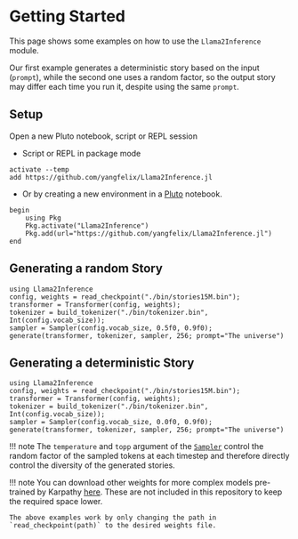 # Getting Started
This page shows some examples on how to use the `Llama2Inference` module. 

Our first example generates a deterministic story based on the input (`prompt`), while the second one uses a random factor, so the output story may differ each time you run it, despite using the same `prompt`.

## Setup
Open a new Pluto notebook, script or REPL session

* Script or REPL in package mode
```
activate --temp
add https://github.com/yangfelix/Llama2Inference.jl
```

* Or by creating a new environment in a [Pluto](https://plutojl.org/) notebook.
```
begin
    using Pkg
    Pkg.activate("Llama2Inference")
    Pkg.add(url="https://github.com/yangfelix/Llama2Inference.jl")
end
```

## Generating a random Story
```@repl
using Llama2Inference
config, weights = read_checkpoint("./bin/stories15M.bin");
transformer = Transformer(config, weights);
tokenizer = build_tokenizer("./bin/tokenizer.bin", Int(config.vocab_size));
sampler = Sampler(config.vocab_size, 0.5f0, 0.9f0);
generate(transformer, tokenizer, sampler, 256; prompt="The universe")
```

## Generating a deterministic Story
```@repl
using Llama2Inference
config, weights = read_checkpoint("./bin/stories15M.bin");
transformer = Transformer(config, weights);
tokenizer = build_tokenizer("./bin/tokenizer.bin", Int(config.vocab_size));
sampler = Sampler(config.vocab_size, 0.0f0, 0.9f0);
generate(transformer, tokenizer, sampler, 256; prompt="The universe")
```

!!! note
    The `temperature` and `topp` argument of the [`Sampler`](@ref) control the random factor of the sampled tokens at each timestep and therefore directly control the diversity of the generated stories.

!!! note
    You can download other weights for more complex models pre-trained by Karpathy [here](https://huggingface.co/karpathy/tinyllamas/tree/main).
    These are not included in this repository to keep the required space lower.

    The above examples work by only changing the path in `read_checkpoint(path)` to the desired weights file.